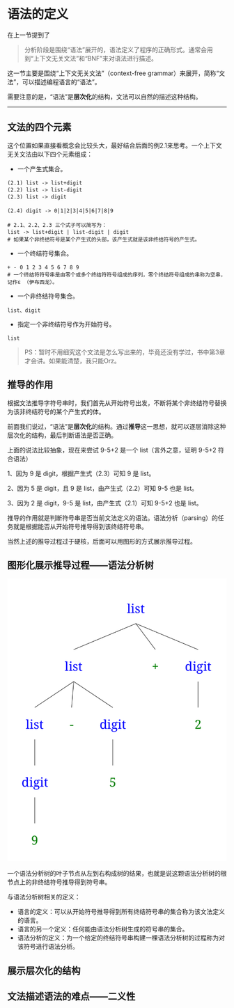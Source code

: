 # 语法的定义

在上一节提到了
> 分析阶段是围绕“语法”展开的，语法定义了程序的正确形式。通常会用到“上下文无关文法”和“BNF”来对语法进行描述。

这一节主要是围绕“上下文无关文法”（context-free grammar）来展开，简称“文法”，可以描述编程语言的“语法”。

需要注意的是，“语法”是**层次化**的结构，文法可以自然的描述这种结构。

---

## 文法的四个元素

这个位置如果直接看概念会比较头大，最好结合后面的例2.1来思考。一个上下文无关文法由以下四个元素组成：
- 一个产生式集合。
```
(2.1) list -> list+digit
(2.2) list -> list-digit
(2.3) list -> digit

(2.4) digit -> 0|1|2|3|4|5|6|7|8|9

# 2.1、2.2、2.3 三个式子可以简写为：
list -> list+digit | list-digit | digit
# 如果某个非终结符号是某个产生式的头部，该产生式就是该非终结符号的产生式。
```
- 一个终结符号集合。
```
+ - 0 1 2 3 4 5 6 7 8 9
# 一个终结符符号串是由零个或多个终结符符号组成的序列，零个终结符号组成的串称为空串，记作ε （伊布西龙）。
```
- 一个非终结符号集合。
```
list、digit
```
- 指定一个非终结符号作为开始符号。
```
list
```

> PS：暂时不用细究这个文法是怎么写出来的，毕竟还没有学过，书中第3章才会讲。如果能清楚，我只能Orz。

## 推导的作用

根据文法推导字符号串时，我们首先从开始符号出发，不断将某个非终结符号替换为该非终结符号的某个产生式的体。

前面我们说过，“语法”是**层次化**的结构。通过**推导**这一思想，就可以逐层消除这种层次化的结构，最后判断语法是否正确。

上面的说法比较抽象，现在来尝试 9-5+2 是一个 list（言外之意，证明 9-5+2 符合语法）

1、因为 9 是 digit，根据产生式（2.3）可知 9 是 list。

2、因为 5 是 digit，且 9 是 list，由产生式（2.2）可知 9-5 也是 list。

3、因为 2 是 digit，9-5 是 list，由产生式（2.1）可知 9-5+2 也是 list。

推导的作用就是判断符号串是否当前文法定义的语法。语法分析（parsing）的任务就是根据能否从开始符号推导得到该终结符号串。

当然上述的推导过程过于硬核，后面可以用图形的方式展示推导过程。

## 图形化展示推导过程——语法分析树


![](../images/3.png)

一个语法分析树的叶子节点从左到右构成树的结果，也就是说这颗语法分析树的根节点上的非终结符号推导得到符号串。

与语法分析树相关的定义：
- 语言的定义：可以从开始符号推导得到所有终结符号串的集合称为该文法定义的语言。
- 语言的另一个定义：任何能由语法分析树生成的符号串的集合。
- 语法分析的定义：为一个给定的终结符号串构建一棵语法分析树的过程称为对该符号进行语法分析。




## 展示层次化的结构

## 文法描述语法的难点——二义性





